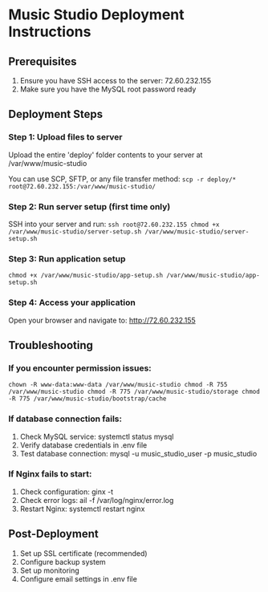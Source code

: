 ﻿# Music Studio Deployment Instructions

## Prerequisites
1. Ensure you have SSH access to the server: 72.60.232.155
2. Make sure you have the MySQL root password ready

## Deployment Steps

### Step 1: Upload files to server
Upload the entire 'deploy' folder contents to your server at /var/www/music-studio

You can use SCP, SFTP, or any file transfer method:
`
scp -r deploy/* root@72.60.232.155:/var/www/music-studio/
`

### Step 2: Run server setup (first time only)
SSH into your server and run:
`
ssh root@72.60.232.155
chmod +x /var/www/music-studio/server-setup.sh
/var/www/music-studio/server-setup.sh
`

### Step 3: Run application setup
`
chmod +x /var/www/music-studio/app-setup.sh
/var/www/music-studio/app-setup.sh
`

### Step 4: Access your application
Open your browser and navigate to: http://72.60.232.155

## Troubleshooting

### If you encounter permission issues:
`
chown -R www-data:www-data /var/www/music-studio
chmod -R 755 /var/www/music-studio
chmod -R 775 /var/www/music-studio/storage
chmod -R 775 /var/www/music-studio/bootstrap/cache
`

### If database connection fails:
1. Check MySQL service: systemctl status mysql
2. Verify database credentials in .env file
3. Test database connection: mysql -u music_studio_user -p music_studio

### If Nginx fails to start:
1. Check configuration: 
ginx -t
2. Check error logs: 	ail -f /var/log/nginx/error.log
3. Restart Nginx: systemctl restart nginx

## Post-Deployment
1. Set up SSL certificate (recommended)
2. Configure backup system
3. Set up monitoring
4. Configure email settings in .env file
